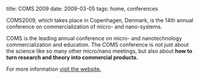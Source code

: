 title: COMS 2009
date: 2009-03-05 
tags: home, conferences


COMS2009, which takes place in Copenhagen, Denmark, is the 14th annual conference on commercialization of micro- and nano-systems.
<!--break-->
COMS is the leading annual conference on micro- and nanotechnology commercialization and education. The COMS conference is not just about the science like so many other micro/nano meetings, but also about <strong>how to turn research and theory into commercial products.</strong>

For more information [visit the website.](http://www.mancef-coms2009.org/)